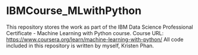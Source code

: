 # IBMCourse_MLwithPython
This repository stores the work as part of the IBM Data Science Professional Certificate - Machine Learning with Python course. Course URL: https://www.coursera.org/learn/machine-learning-with-python/
All code included in this repository is written by myself, Kristen Phan.
